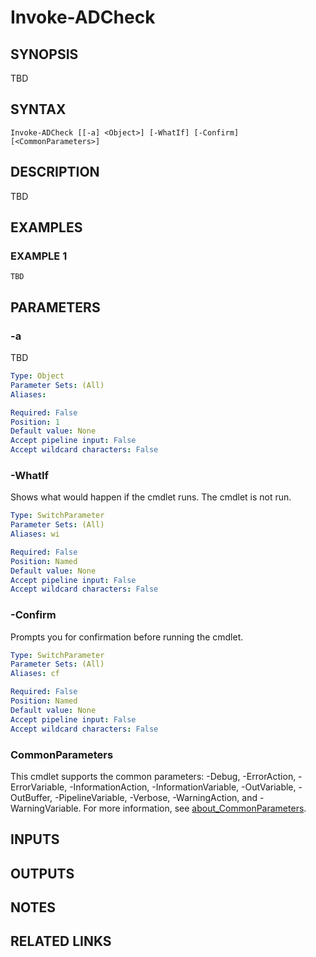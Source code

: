 ﻿---
external help file: InvokeADCheck-help.xml
Module Name: InvokeADCheck
online version:
schema: 2.0.0
---

# Invoke-ADCheck

## SYNOPSIS
TBD

## SYNTAX

```
Invoke-ADCheck [[-a] <Object>] [-WhatIf] [-Confirm] [<CommonParameters>]
```

## DESCRIPTION
TBD

## EXAMPLES

### EXAMPLE 1
```
TBD
```

## PARAMETERS

### -a
TBD

```yaml
Type: Object
Parameter Sets: (All)
Aliases:

Required: False
Position: 1
Default value: None
Accept pipeline input: False
Accept wildcard characters: False
```

### -WhatIf
Shows what would happen if the cmdlet runs.
The cmdlet is not run.

```yaml
Type: SwitchParameter
Parameter Sets: (All)
Aliases: wi

Required: False
Position: Named
Default value: None
Accept pipeline input: False
Accept wildcard characters: False
```

### -Confirm
Prompts you for confirmation before running the cmdlet.

```yaml
Type: SwitchParameter
Parameter Sets: (All)
Aliases: cf

Required: False
Position: Named
Default value: None
Accept pipeline input: False
Accept wildcard characters: False
```

### CommonParameters
This cmdlet supports the common parameters: -Debug, -ErrorAction, -ErrorVariable, -InformationAction, -InformationVariable, -OutVariable, -OutBuffer, -PipelineVariable, -Verbose, -WarningAction, and -WarningVariable. For more information, see [about_CommonParameters](http://go.microsoft.com/fwlink/?LinkID=113216).

## INPUTS

## OUTPUTS

## NOTES

## RELATED LINKS
